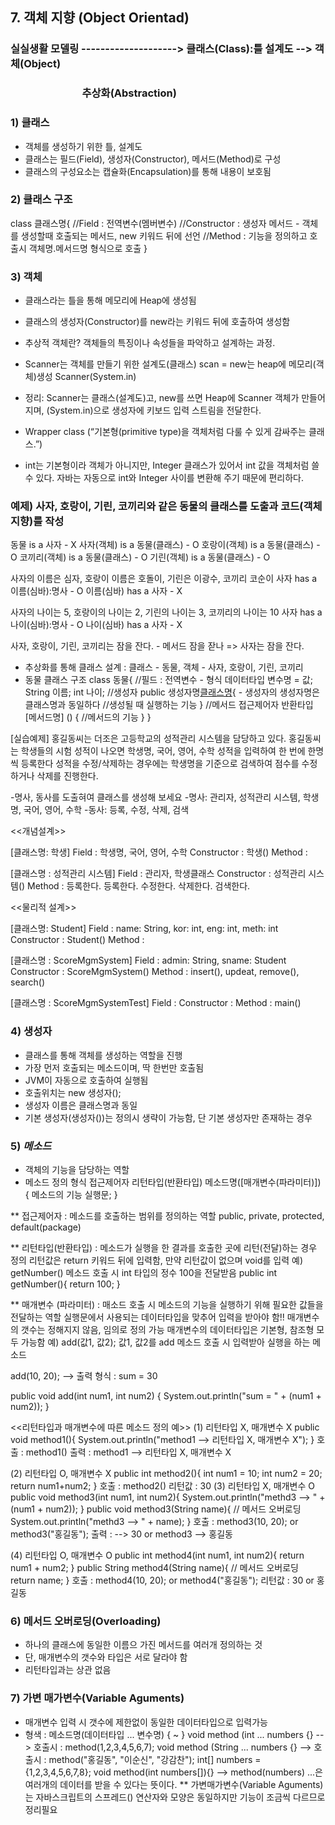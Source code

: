 ## 7. 객체 지향 (Object Orientad)

### 실실생활 모델링 --------------------> 클래스(Class):틀 설계도 --> 객체(Object)<br>
### &emsp;&emsp;&emsp;&emsp;&emsp;&emsp;&emsp;추상화(Abstraction)
			  
### 1) 클래스
- 객체를 생성하기 위한 틀, 설계도
- 클래스는 필드(Field), 생성자(Constructor), 메서드(Method)로 구성
- 클래스의 구성요소는 캡슐화(Encapsulation)를 통해 내용이 보호됨

### 2) 클래스 구조
class 클래스명{
	//Field : 전역변수(멤버변수)
	//Constructor : 생성자 메서드 - 객체를 생성할때 호출되는 메서드, new 키워드 뒤에 선언 
	//Method : 기능을 정의하고 호출시 객체명.메서드명 형식으로 호출
}

### 3) 객체
- 클래스라는 틀을 통해 메모리에 Heap에 생성됨
- 클래스의 생성자(Constructor)를 new라는 키워드 뒤에 호출하여 생성함
- 추상적 객체란? 객체들의 특징이나 속성들을 파악하고 설계하는 과정.

- Scanner는 객체를 만들기 위한 설계도(클래스) scan = new는 heap에 메모리(객체)생성 Scanner(System.in)
- 정리: Scanner는 클래스(설계도)고, new를 쓰면 Heap에 Scanner 객체가 만들어지며, (System.in)으로 생성자에 키보드 입력 스트림을 전달한다.

- Wrapper class (“기본형(primitive type)을 객체처럼 다룰 수 있게 감싸주는 클래스.”)
- int는 기본형이라 객체가 아니지만, Integer 클래스가 있어서 int 값을 객체처럼 쓸 수 있다. 자바는 자동으로 int와 Integer 사이를 변환해 주기 때문에 편리하다.

### 예제) 사자, 호랑이, 기린, 코끼리와 같은 동물의 클래스를 도출과 코드(객체지향)를 작성
동물 is a 사자 - X
사자(객체) is a 동물(클래스) - O
호랑이(객체) is a 동물(클래스) - O
코끼리(객체) is a 동물(클래스) - O
기린(객체) is a 동물(클래스) - O

사자의 이름은 심자, 호랑이 이름은 호돌이, 기린은 이광수, 코끼리 코순이
사자 has a 이름(심바):명사 - O
이름(심바) has a 사자 - X

사자의 나이는 5, 호랑이의 나이는 2, 기린의 나이는 3, 코끼리의 나이는 10
사자 has a 나이(심바):명사 - O
나이(심바) has a 사자 - X

사자, 호랑이, 기린, 코끼리는 잠을 잔다. - 메서드
잠을 잗나 => 사자는 잠을 잔다.

- 추상화를 통해 클래스 설계 : 클래스 - 동물, 객체 - 사자, 호랑이, 기린, 코끼리
- 동물 클래스 구조
class 동물{
	//필드 : 전역변수 - 형식 데이터타입 변수명 = 값;
	String 이름;
	int 나이;
	//생성자
	public 생성자명[클래스명](){ - 생성자의 생성자명은 클래스명과 동일하다
		//생성될 때 실행하는 기능
	}
	//메서드
	접근제어자 반환타입 [메서드명] () {
		//메서드의 기능
	}
}

[실습예제]
홍길동씨는 더조은 고등학교의 성적관리 시스템을 담당하고 있다. 홍길동씨는 학생들의
시험 성적이 나오면 학생명, 국어, 영어, 수학 성적을 입력하여 한 번에 한명씩 등록한다
성적을 수정/삭제하는 경우에는 학생명을 기준으로 검색하여 점수를 수정하거나 삭제를 진행한다.

-명사, 동사를 도출혀여 클래스를 생성해 보세요
-명사: 관리자, 성적관리 시스템, 학생명, 국어, 영어, 수학
-동사: 등록, 수정, 삭제, 검색

<<개념설계>>

[클래스명: 학생]
Field : 학생명, 국어, 영어, 수학
Constructor : 학생()
Method : 

[클래스명 : 성적관리 시스템]
Field : 관리자, 학생클래스
Constructor : 성적관리 시스템()
Method : 등록한다. 등록한다. 수정한다. 삭제한다. 검색한다.
 
<<물리적 설계>>

[클래스명: Student]
Field : name: String, kor: int, eng: int, meth: int
Constructor : Student()
Method : 

[클래스명 : ScoreMgmSystem]
Field : admin: String, sname: Student
Constructor : ScoreMgmSystem()
Method : insert(), updeat, remove(), search()

[클래스명 : ScoreMgmSystemTest]
Field :
Constructor :
Method : main()


### 4) 생성자
- 클래스를 통해 객체를 생성하는 역할을 진행 
- 가장 먼저 호출되는 메소드이며, 딱 한번만 호출됨
- JVM이 자동으로 호출하여 실행됨
- 호출위치는 new 생성자();
- 생성자 이름은 클래스명과 동일
- 기본 생성자(생성자())는 정의시 생략이 가능함, 단 기본 생성자만 존재하는 경우

### 5) *메소드*
- 객체의 기능을 담당하는 역할
- 메소드 정의 형식
접근제어자 리턴타입(반환타입) 메소드명([매개변수(파라미터)]) {
	메소드의 기능 실행문;
}

** 접근제어자 : 메소드를 호출하는 범위를 정의하는 역할
   public, private, protected, default(package)
   
** 리턴타입(반환타입) : 메소드가 실행을 한 결과를 호출한 곳에 리턴(전달)하는 경우 정의
   리턴값은 return 키워드 뒤에 입력함, 만약 리턴값이 없으며 void를 입력
   예) getNumber() 메소드 호출 시 int 타입의 정수 100을 전달받음
   public int getNumber(){
	return 100;
   }

** 매개변수 (파라미터) : 매소드 호출 시 메소드의 기능을 실행하기 위해 필요한 값들을 전달하는 역할
   실행문에서 사용되는 데이터타입을 맞추어 입력을 받아야 함!!
   매개변수의 갯수는 정해지지 않음, 임의로 정의 가능 
   매개변수의 데이터타입은 기본형, 참조형 모두 가능함
   예) add(값1, 값2); 값1, 값2를 add 메소드 호출 시 입력받아 실행을 하는 메소드
   
   add(10, 20); --> 출력 형식 : sum = 30
   
   public void add(int num1, int num2) {
    System.out.println("sum = " + (num1 + num2));
   }
   
<<리턴타입과 매개변수에 따른 메소드 정의 예>>
(1) 리턴타입 X, 매개변수 X
	public void method1(){
		System.out.println("method1 --> 리턴타입 X, 매개변수 X");
	}
	호출 : method1()
	출력 : method1 --> 리턴타입 X, 매개변수 X
	
(2) 리턴타입 O, 매개변수 X
	public int method2(){
		int num1 = 10;
		int num2 = 20;
		return num1+num2;
	}
	호출 : method2()
	리턴값 : 30
(3) 리턴타입 X, 매개변수 O
	public void method3(int num1, int num2){
		System.out.println("methd3 --> " + (num1 + num2));
	}
	public void method3(String name){ // 메서드 오버로딩
		System.out.println("methd3 --> " + name);
	}
	호출 : method3(10, 20); or method3("홍길동");
	출력 : --> 30 or method3 --> 홍길동

(4) 리턴타입 O, 매개변수 O
	public int method4(int num1, int num2){
		return num1 + num2;
	}
	public String method4(String name){ // 메서드 오버로딩
		return name;
	}
	호출 : method4(10, 20); or method4("홍길동");
	리턴값 : 30 or 홍길동



### 6) 메서드 오버로딩(Overloading)
- 하나의 클래스에 동일한 이름으 가진 메서드를 여러개 정의하는 것
- 단, 매개변수의 갯수와 타입은 서로 달라야 함
- 리턴타입과는 상관 없음

### 7) 가변 매가변수(Variable Aguments)
- 매개변수 입력 시 갯수에 제한없이 동일한 데이터타입으로 입력가능
- 형색 : 메소드명(데이터타입 ... 변수명) { ~ } 
	void method (int ... numbers {} --> 호출시 : method(1,2,3,4,5,6,7);
	void method (String ... numbers {} --> 호출시 : method("홍길동", "이순신", "강감찬");
	int[] numbers = {1,2,3,4,5,6,7,8};
	void method(int numbers[]){} --> method(numbers)
	...은 여러개의 데이터를 받을 수 있다는 뜻이다.
** 가변매가변수(Variable Aguments)는 자바스크립트의 스프레드() 연산자와 모양은 동일하지만
   기능이 조금씩 다르므로 정리필요



















